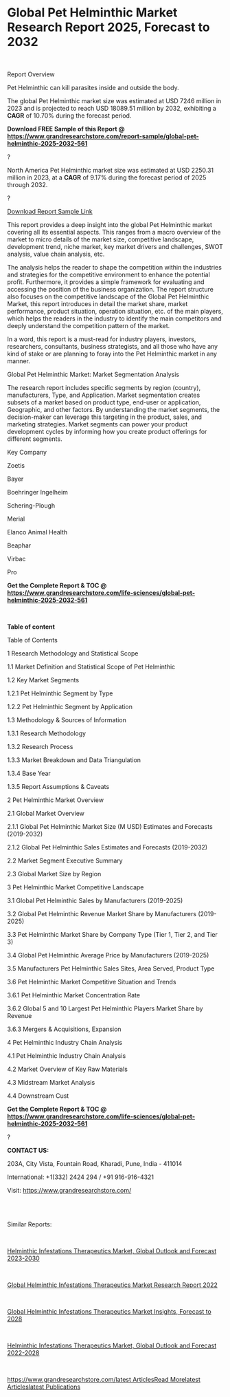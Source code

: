 <h1>Global Pet Helminthic Market Research Report 2025, Forecast to 2032</h1><br/><p>Report Overview</p>
 
 
 
 <p>Pet Helminthic can kill parasites inside and outside the body.</p>
 
 
 
 <p>The global Pet Helminthic market size was estimated at USD 7246 million in 2023 and is projected to reach USD 18089.51 million by 2032, exhibiting a <strong>CAGR</strong> of 10.70% during the forecast period.</p>
 
 
 
 <div><b>Download FREE Sample of this Report @ <a href="https://www.grandresearchstore.com/report-sample/global-pet-helminthic-2025-2032-561">https://www.grandresearchstore.com/report-sample/global-pet-helminthic-2025-2032-561</a></b></div>
 
 
 
 <p>? </p>
 
 
 
 <p>North America Pet Helminthic market size was estimated at USD 2250.31 million in 2023, at a <strong>CAGR</strong> of 9.17% during the forecast period of 2025 through 2032.</p>
 
 
 
 <p>? </p>
 
 
 
 <p><a href="https://www.grandresearchstore.com/mr-admin/report-sample/global-pet-helminthic-2025-2032-561">Download Report Sample Link</a></p>
 
 
 
 <p>This report provides a deep insight into the global Pet Helminthic market covering all its essential aspects. This ranges from a macro overview of the market to micro details of the market size, competitive landscape, development trend, niche market, key market drivers and challenges, SWOT analysis, value chain analysis, etc.</p>
 
 
 
 <p>The analysis helps the reader to shape the competition within the industries and strategies for the competitive environment to enhance the potential profit. Furthermore, it provides a simple framework for evaluating and accessing the position of the business organization. The report structure also focuses on the competitive landscape of the Global Pet Helminthic Market, this report introduces in detail the market share, market performance, product situation, operation situation, etc. of the main players, which helps the readers in the industry to identify the main competitors and deeply understand the competition pattern of the market.</p>
 
 
 
 <p>In a word, this report is a must-read for industry players, investors, researchers, consultants, business strategists, and all those who have any kind of stake or are planning to foray into the Pet Helminthic market in any manner.</p>
 
 
 
 <p>Global Pet Helminthic Market: Market Segmentation Analysis</p>
 
 
 
 <p>The research report includes specific segments by region (country), manufacturers, Type, and Application. Market segmentation creates subsets of a market based on product type, end-user or application, Geographic, and other factors. By understanding the market segments, the decision-maker can leverage this targeting in the product, sales, and marketing strategies. Market segments can power your product development cycles by informing how you create product offerings for different segments.</p>
 
 
 
 <p>Key Company</p>
 
 
 
 <p>Zoetis</p>
 
 
 
 <p>Bayer</p>
 
 
 
 <p>Boehringer Ingelheim</p>
 
 
 
 <p>Schering-Plough</p>
 
 
 
 <p>Merial</p>
 
 
 
 <p>Elanco Animal Health</p>
 
 
 
 <p>Beaphar</p>
 
 
 
 <p>Virbac</p>
 
 
 
 <p>Pro</p>
 
 
 
 <div><b>Get the Complete Report & TOC @ <a href="https://www.grandresearchstore.com/life-sciences/global-pet-helminthic-2025-2032-561">https://www.grandresearchstore.com/life-sciences/global-pet-helminthic-2025-2032-561</a></b></div>
 
 
 
 <p><br />
 
 <b>Table of content</b></p>
 
 
 
 <p>Table of Contents<br />
 
 1 Research Methodology and Statistical Scope<br />
 
 1.1 Market Definition and Statistical Scope of Pet Helminthic<br />
 
 1.2 Key Market Segments<br />
 
 1.2.1 Pet Helminthic Segment by Type<br />
 
 1.2.2 Pet Helminthic Segment by Application<br />
 
 1.3 Methodology & Sources of Information<br />
 
 1.3.1 Research Methodology<br />
 
 1.3.2 Research Process<br />
 
 1.3.3 Market Breakdown and Data Triangulation<br />
 
 1.3.4 Base Year<br />
 
 1.3.5 Report Assumptions & Caveats<br />
 
 2 Pet Helminthic Market Overview<br />
 
 2.1 Global Market Overview<br />
 
 2.1.1 Global Pet Helminthic Market Size (M USD) Estimates and Forecasts (2019-2032)<br />
 
 2.1.2 Global Pet Helminthic Sales Estimates and Forecasts (2019-2032)<br />
 
 2.2 Market Segment Executive Summary<br />
 
 2.3 Global Market Size by Region<br />
 
 3 Pet Helminthic Market Competitive Landscape<br />
 
 3.1 Global Pet Helminthic Sales by Manufacturers (2019-2025)<br />
 
 3.2 Global Pet Helminthic Revenue Market Share by Manufacturers (2019-2025)<br />
 
 3.3 Pet Helminthic Market Share by Company Type (Tier 1, Tier 2, and Tier 3)<br />
 
 3.4 Global Pet Helminthic Average Price by Manufacturers (2019-2025)<br />
 
 3.5 Manufacturers Pet Helminthic Sales Sites, Area Served, Product Type<br />
 
 3.6 Pet Helminthic Market Competitive Situation and Trends<br />
 
 3.6.1 Pet Helminthic Market Concentration Rate<br />
 
 3.6.2 Global 5 and 10 Largest Pet Helminthic Players Market Share by Revenue<br />
 
 3.6.3 Mergers & Acquisitions, Expansion<br />
 
 4 Pet Helminthic Industry Chain Analysis<br />
 
 4.1 Pet Helminthic Industry Chain Analysis<br />
 
 4.2 Market Overview of Key Raw Materials<br />
 
 4.3 Midstream Market Analysis<br />
 
 4.4 Downstream Cust</p>
 
 
 
 <div><b>Get the Complete Report & TOC @ <a href="https://www.grandresearchstore.com/life-sciences/global-pet-helminthic-2025-2032-561">https://www.grandresearchstore.com/life-sciences/global-pet-helminthic-2025-2032-561</a></b></div>
 
 
 
 <p>? </p>
 
 
 
 <p><b>CONTACT US:</b><br />
 
 203A, City Vista, Fountain Road, Kharadi, Pune, India - 411014<br />
 
 International: +1(332) 2424 294 / +91 916-916-4321<br />
 
 Visit: <a href="https://www.grandresearchstore.com/">https://www.grandresearchstore.com/</a><br />
 
 <br />
 
 <br />
 
 Similar Reports:<br />
 
 <br />
 
 <a href="https://www.grandresearchstore.com/life-sciences/global-helminthic-infestations-therapeutics-forecast-2023-2030-338">Helminthic Infestations Therapeutics Market, Global Outlook and Forecast 2023-2030</a><br />
 
 <br />
 
 <a href="https://www.grandresearchstore.com/life-sciences/global-helminthic-infestations-therapeutics-2022-273">Global Helminthic Infestations Therapeutics Market Research Report 2022</a><br />
 
 <br />
 
 <a href="https://www.grandresearchstore.com/life-sciences/global-helminthic-infestations-therapeutics-2028-285">Global Helminthic Infestations Therapeutics Market Insights, Forecast to 2028</a><br />
 
 <br />
 
 <a href="https://www.grandresearchstore.com/life-sciences/global-helminthic-infestations-therapeutics-forecast-2022-2028-11">Helminthic Infestations Therapeutics Market, Global Outlook and Forecast 2022-2028</a><br />
 
 <br />
 
 <a href="https://gyeongbokgung.com">https://www.grandresearchstore.com/</a><a href="https://hallyeomaritime.com">latest Articles</a><a href="https://jingwansa.com">Read More</a><a href="https://nguoiviet.jp/">latest Articles</a><a href="https://www.intelmarketresearch.com/">latest Publications</a></p>